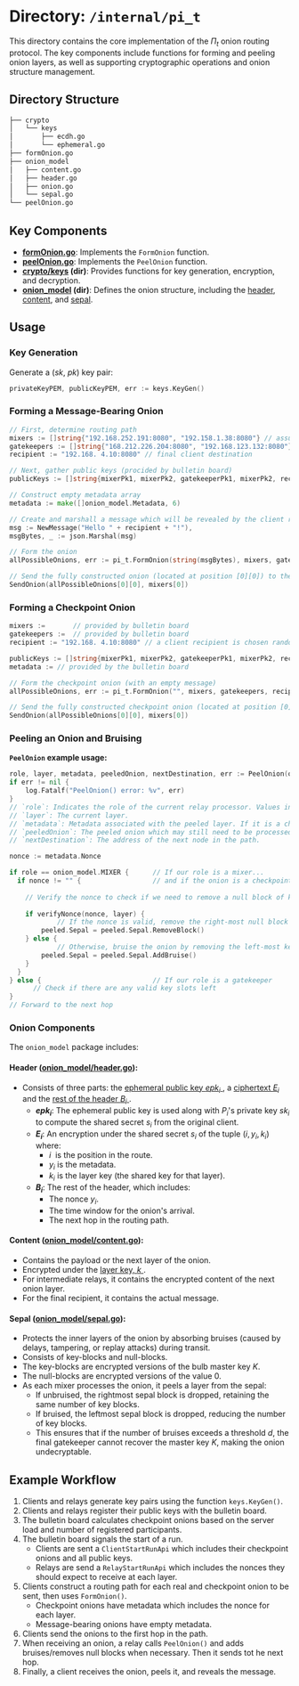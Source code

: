 # Directory: `/internal/pi_t`  


This directory contains the core implementation of the $\Pi_t$ onion routing protocol. The key components include functions
for forming and peeling onion layers, as well as supporting cryptographic operations and onion structure management.

## Directory Structure

```bash
├── crypto
│   └── keys
│       ├── ecdh.go
│       └── ephemeral.go
├── formOnion.go
├── onion_model
│   ├── content.go
│   ├── header.go
│   ├── onion.go
│   └── sepal.go
└── peelOnion.go
```

Key Components
--------------

- **[formOnion.go](/internal/pi_t/formOnion.go)**: Implements the `FormOnion` function.
- **[peelOnion.go](/internal/pi_t/peelOnion.go)**: Implements the `PeelOnion` function.
- **[crypto/keys](/internal/pi_t/crypto/keys) (dir)**: Provides functions for key generation, encryption, and decryption.
- **[onion_model](/internal/pi_t/onion_model) (dir)**: Defines the onion structure, including the [header](/internal/pi_t/onion_model/header.go), [content](/internal/pi_t/onion_model/content.go), and [sepal](/internal/pi_t/onion_model/sepal.go).

Usage
-----

### Key Generation

Generate a ($sk$, $pk$) key pair:

```go
privateKeyPEM, publicKeyPEM, err := keys.KeyGen()
```

### Forming a Message-Bearing Onion

```go
// First, determine routing path
mixers := []string{"192.168.252.191:8080", "192.158.1.38:8080"} // assume each is chosen randomly
gatekeepers := []string{"168.212.226.204:8080", "192.168.123.132:8080"} // assume each is chosen randomly
recipient := "192.168. 4.10:8080" // final client destination

// Next, gather public keys (procided by bulletin board)
publicKeys := []string{mixerPk1, mixerPk2, gatekeeperPk1, mixerPk2, recipientPk}

// Construct empty metadata array
metadata := make([]onion_model.Metadata, 6)

// Create and marshall a message which will be revealed by the client receiver at the end of the protocol
msg := NewMessage("Hello " + recipient + "!"),
msgBytes, _ := json.Marshal(msg)

// Form the onion
allPossibleOnions, err := pi_t.FormOnion(string(msgBytes), mixers, gatekeepers, recipient, publicKeys, metadata, 2)

// Send the fully constructed onion (located at position [0][0]) to the first mixer
SendOnion(allPossibleOnions[0][0], mixers[0])
```

### Forming a Checkpoint Onion

```go
mixers :=       // provided by bulletin board
gatekeepers :=  // provided by bulletin board
recipient := "192.168. 4.10:8080" // a client recipient is chosen randomly

publicKeys := []string{mixerPk1, mixerPk2, gatekeeperPk1, mixerPk2, recipientPk} // provided by the bulletin board
metadata := // provided by the bulletin board

// Form the checkpoint onion (with an empty message)
allPossibleOnions, err := pi_t.FormOnion("", mixers, gatekeepers, recipient, publicKeys, metadata, 2)

// Send the fully constructed checkpoint onion (located at position [0][0]) to the first mixer
SendOnion(allPossibleOnions[0][0], mixers[0])
```

### Peeling an Onion and Bruising

**`PeelOnion` example usage:**

```go
role, layer, metadata, peeledOnion, nextDestination, err := PeelOnion(onionBase64String, privateKeyPEM)
if err != nil {
    log.Fatalf("PeelOnion() error: %v", err)
}
// `role`: Indicates the role of the current relay processor. Values include "mixer", "gatekeeper", or "finalGatekeeper".
// `layer`: The current layer.
// `metadata`: Metadata associated with the peeled layer. If it is a checkpoint onion, it contains the nonce. Otherwise, it is empty.
// `peeledOnion`: The peeled onion which may still need to be processed before ready to be forwarded to the next hop.
// `nextDestination`: The address of the next node in the path.

nonce := metadata.Nonce

if role == onion_model.MIXER {      // If our role is a mixer...
  if nonce != "" {                  // and if the onion is a checkpoint onion
	  
    // Verify the nonce to check if we need to remove a null block of key block
	  
    if verifyNonce(nonce, layer) {
		    // If the nonce is valid, remove the right-most null block
        peeled.Sepal = peeled.Sepal.RemoveBlock()
    } else {                        
		    // Otherwise, bruise the onion by removing the left-most key block
        peeled.Sepal = peeled.Sepal.AddBruise()
    }
  }
} else {                            // If our role is a gatekeeper
	  // Check if there are any valid key slots left
}
// Forward to the next hop
```

### Onion Components

The `onion_model` package includes:


#### Header ([onion_model/header.go](/internal/pi_t/onion_model/header.go)):

- Consists of three parts: the [ ephemeral public key $`epk_{i}`$ ](#epk), a [ ciphertext $`E_i`$ ](#Ei) and the [ rest of the header $`B_i`$ ](#Bi).
  - **$`epk_i`$**: The ephemeral public key is used along with $`P_i`$'s private key $sk_i$ to compute the shared secret $s_i$ from the original client. <a name="epk"></a>
  - **$E_i$**: An encryption under the shared secret $s_i$ of the tuple <a name="Ei"></a> $(i, y_i, k_i)$ where:
    - $i$&nbsp; is the position in the route.
    - $y_i$ is the metadata.
    - $k_i$ is the layer key (the shared key for that layer). <a name="layer-key"></a>
  - **$B_i$**: The rest of the header, which includes: <a name="Bi"></a>
    - The nonce $y_i$.
    - The time window for the onion's arrival.
    - The next hop in the routing path.

#### Content ([onion_model/content.go](/internal/pi_t/onion_model/content.go)):

- Contains the payload or the next layer of the onion.
- Encrypted under the [ layer key, $`k`$ ](#layer-key).
- For intermediate relays, it contains the encrypted content of the next onion layer.
- For the final recipient, it contains the actual message.

#### Sepal ([onion_model/sepal.go](/internal/pi_t/onion_model/sepal.go)):

- Protects the inner layers of the onion by absorbing bruises (caused by delays, tampering, or replay attacks) during transit.
- Consists of key-blocks and null-blocks.
- The key-blocks are encrypted versions of the bulb master key $K$.
- The null-blocks are encrypted versions of the value 0.
- As each mixer processes the onion, it peels a layer from the sepal:
  - If unbruised, the rightmost sepal block is dropped, retaining the same number of key blocks.
  - If bruised, the leftmost sepal block is dropped, reducing the number of key blocks.
  - This ensures that if the number of bruises exceeds a threshold $d$, the final gatekeeper cannot recover the master key $K$, making the onion
    undecryptable.

    
Example Workflow
----------------

1.  Clients and relays generate key pairs using the function `keys.KeyGen()`. 
2.  Clients and relays register their public keys with the bulletin board.
3.  The bulletin board calculates checkpoint onions based on the server load and number of registered participants.
4.  The bulletin board signals the start of a run.
     - Clients are sent a `ClientStartRunApi` which includes their checkpoint onions and all public keys.
     - Relays are send a `RelayStartRunApi` which includes the nonces they should expect to receive at each layer.
5.  Clients construct a routing path for each real and checkpoint onion to be sent, then uses `FormOnion()`.
     - Checkpoint onions have metadata which includes the nonce for each layer.
     - Message-bearing onions have empty metadata.
6.  Clients send the onions to the first hop in the path.
7.  When receiving an onion, a relay calls `PeelOnion()` and adds bruises/removes null blocks when necessary. Then it sends tot he next hop.
8.  Finally, a client receives the onion, peels it, and reveals the message.

